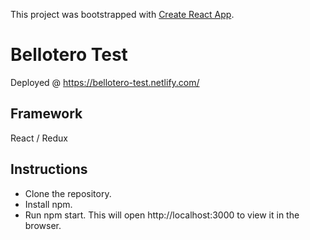 This project was bootstrapped with [Create React App](https://github.com/facebook/create-react-app).

# Bellotero Test
Deployed @ https://bellotero-test.netlify.com/

## Framework
React / Redux

## Instructions
- Clone the repository.
- Install npm.
- Run npm start. This will open http://localhost:3000 to view it in the browser.

